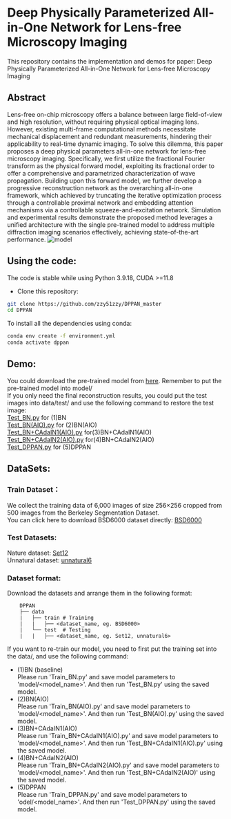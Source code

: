 # Deep Physically Parameterized All-in-One Network for Lens-free Microscopy Imaging
This repository contains the implementation and demos for paper:
Deep Physically Parameterized All-in-One Network for Lens-free Microscopy Imaging
## Abstract
  Lens-free on-chip microscopy offers a balance between large field-of-view and high resolution, without requiring  physical optical imaging lens. However, existing multi-frame computational methods necessitate mechanical displacement and redundant measurements, hindering their applicability to real-time dynamic imaging. To solve this dilemma, this paper proposes a deep physical parameters all-in-one network for lens-free microscopy imaging. Specifically, we first utilize the fractional Fourier transform as the physical forward model, exploiting its fractional order to offer a comprehensive and parametrized characterization of wave propagation. Building upon this forward model, we further develop a progressive reconstruction network as the overarching all-in-one framework, which achieved by truncating the iterative optimization process through a controllable proximal network and embedding attention mechanisms via a controllable squeeze-and-excitation network. Simulation and experimental results demonstrate the proposed method leverages a unified architecture with the single pre-trained model to address multiple diffraction imaging scenarios effectively,  achieving state-of-the-art performance.
![model](https://github.com/user-attachments/assets/f68b5047-464b-49be-b2ec-7263603ed6d0)


## Using the code:
The code is stable while using Python 3.9.18, CUDA >=11.8
- Clone this repository:
```bash
git clone https://github.com/zzy51zzy/DPPAN_master
cd DPPAN
```
To install all the dependencies using conda:

```bash
conda env create -f environment.yml
conda activate dppan
```
## Demo:
You could download the pre-trained model from [here](https://github.com/zzy51zzy/DPPAN_master/tree/main/model). Remember to put the pre-trained model into model/  
If you only need the final reconstruction results, you could put the test images into data/test/ and use the following command to restore the test image:  
[Test_BN.py](https://github.com/zzy51zzy/DPPAN_master/blob/main/Test_BN.py) for (1)BN  
[Test_BN(AIO).py](https://github.com/zzy51zzy/DPPAN_master/blob/main/Test_BN(AIO).py) for (2)BN(AIO)  
[Test_BN+CAdaIN1(AIO).py](https://github.com/zzy51zzy/DPPAN_master/blob/main/Test_BN%2BCAdaIN1(AIO).py) for(3)BN+CAdaIN1(AIO)  
[Test_BN+CAdaIN2(AIO).py](https://github.com/zzy51zzy/DPPAN_master/blob/main/Train_BN%2BCadaIN2(AIO).py) for(4)BN+CAdaIN2(AIO)  
[Test_DPPAN.py](https://github.com/zzy51zzy/DPPAN_master/blob/main/Test_DPPAN.py) for (5)DPPAN  
## DataSets:
### Train Dataset：
 We collect the training data of 6,000 images of size 256×256 cropped from 500 images from the Berkeley Segmentation Dataset.  
 You can click here to download BSD6000 dataset directly: [BSD6000]()
### Test Datasets:
Nature dataset: [Set12](https://github.com/zzy51zzy/DPPAN_master/tree/main/data/test/Set12)  
Unnatural dataset: [unnatural6](https://github.com/zzy51zzy/DPPAN_master/tree/main/data/test/unnatural6)
### Dataset format:
Download the datasets and arrange them in the following format:
```
    DPPAN
    ├── data 
    |   ├── train # Training  
    |   |   ├── <dataset_name, eg. BSD6000>   
    |   └── test  # Testing         
    |   |   ├── <dataset_name, eg. Set12, unnatural6>          
```

If you want to re-train our model, you need to first put the training set into the data/, and use the following command:
- (1)BN (baseline)  
Please run 'Train_BN.py' and save model parameters to 'model/<model_name>'. And then run 'Test_BN.py' using the saved model.
- (2)BN(AIO)  
Please run 'Train_BN(AIO).py' and save model parameters to 'model/<model_name>'. And then run 'Test_BN(AIO).py' using the saved model.
- (3)BN+CAdaIN1(AIO)  
Please run 'Train_BN+CAdaIN1(AIO).py' and save model parameters to 'model/<model_name>'. And then run 'Test_BN+CAdaIN1(AIO).py' using the saved model.
- (4)BN+CAdaIN2(AIO)  
Please run 'Train_BN+CAdaIN2(AIO).py' and save model parameters to 'model/<model_name>'. And then run 'Test_BN+CAdaIN2(AIO)' using the saved model.
- (5)DPPAN  
Please run 'Train_DPPAN.py' and save model parameters to 'odel/<model_name>'. And then run 'Test_DPPAN.py' using the saved model.
